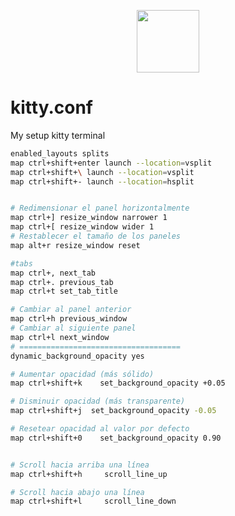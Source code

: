 <p align="center">
                                                                                                                         <img src="https://i.imgur.com/JkciDIP.png" width=100>
</p>

# kitty.conf
My setup kitty terminal
```sh
enabled_layouts splits
map ctrl+shift+enter launch --location=vsplit
map ctrl+shift+\ launch --location=vsplit
map ctrl+shift+- launch --location=hsplit


# Redimensionar el panel horizontalmente
map ctrl+] resize_window narrower 1
map ctrl+[ resize_window wider 1
# Restablecer el tamaño de los paneles
map alt+r resize_window reset

#tabs
map ctrl+, next_tab
map ctrl+. previous_tab
map ctrl+t set_tab_title

# Cambiar al panel anterior
map ctrl+h previous_window
# Cambiar al siguiente panel
map ctrl+l next_window
# ====================================
dynamic_background_opacity yes

# Aumentar opacidad (más sólido)
map ctrl+shift+k    set_background_opacity +0.05

# Disminuir opacidad (más transparente)
map ctrl+shift+j  set_background_opacity -0.05

# Resetear opacidad al valor por defecto
map ctrl+shift+0    set_background_opacity 0.90


# Scroll hacia arriba una línea
map ctrl+shift+h     scroll_line_up

# Scroll hacia abajo una línea
map ctrl+shift+l     scroll_line_down


```
